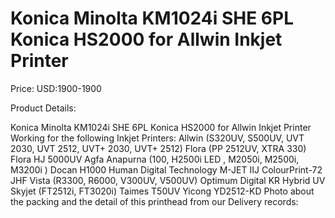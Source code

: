 # Konica Minolta KM1024i SHE 6PL Konica HS2000 for Allwin Inkjet Printer

Price: USD:1900-1900

Product Details:

Konica Minolta KM1024i SHE 6PL Konica HS2000 for Allwin Inkjet Printer
Working for the following Inkjet Printers:
Allwin (S320UV, S500UV, UVT 2030, UVT 2512, UVT+ 2030, UVT+ 2512)
Flora (PP 2512UV, XTRA 330)
Flora HJ 5000UV
Agfa Anapurna (100, H2500i
LED
, M2050i, M2500i, M3200i )
Docan H1000
Human Digital Technology M-JET
IIJ ColourPrint-72
JHF Vista (R3300, R6000, V300UV, V500UV)
Optimum Digital KR Hybrid UV
Skyjet (FT2512i, FT3020i)
Taimes T50UV
Yicong YD2512-KD
Photo about the packing and the detail of this printhead from our Delivery records: